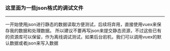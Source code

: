 ### 这里面为一些json格式的调试文件
---
一开始使用json进行静态的数据读取方便测试，后续将弃用，直接使用vuex来保存我的数据和处理数据。
所以建议不要再写json来提交静态资源，不过这些已有的资源库可以保留，作为离线调试测试，如果后台宕机，我们可以调用vuex的默认数据或者json来写入数据
